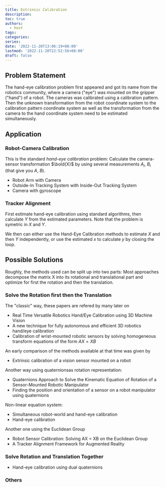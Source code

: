 ```yaml
---
title: Extrinsic Calibration
description:
toc: true
authors:
  - host
tags:
categories:
series:
date: '2022-11-20T13:06:19+08:00'
lastmod: '2022-11-20T22:52:56+08:00'
draft: false
---
```


## Problem Statement

The hand-eye calibration problem first appeared and got its name from the robotics community, where a camera ("eye") was mounted on the gripper ("hand") of a robot. The cameras was calibrated using a calibration pattern. Then the unknown transformation from the robot coordinate system to the calibration pattern coordinate system as well as the transformation from the camera to the hand coordinate system need to be estimated simultaneously.

## Application

### Robot-Camera Calibration

This is the standard *hand-eye calibration* problem: Calculate the camera-sensor transformation $\bold{X}$ by using several measurements $A_i$, $B_i$ (that give you $A$, $B$).

+ Robot Arm with Camera
+ Outside-In Tracking System with Inside-Out Tracking System
+ Camera with gyroscope

### Tracker Alignment

First estimate hand-eye calibration using standard algorithms, then calculate $Y$ from the estimated parameters. Note that the problem is symetric in $X$ and $Y$.

We then can either use the Hand-Eye Calibration methods to estimate $X$ and then $Y$ independently, or use the estimated $x$ to calculate $y$ by closing the loop.

## Possible Solutions

Roughly, the methods used can be split up into two parts: Most approaches decompose the matrix X into its rotational and translational part and optimize for first the rotation and then the translation.

### Solve the Rotation first then the Translation

The "classic" way, these papers are refered by many later on

+ Real Time Versatile Robotics Hand/Eye Calibration using 3D Machine Vision
+ A new technique for fully autonomous and efficient 3D robotics hand/eye calibration
+ Calibration of wrist-mounted robotic sensors by solving homogeneous transform equations of the form $AX=XB$

An early comparison of the methods available at that time was given by

+ Extrinsic calibration of a vision sensor mounted on a robot

Another way using quaternionsas rotation representation:

+ Quaternions Approach to Solve the Kinematic Equation of Rotation of a Sensor-Mounted Robotic Manipulator
+ Finding the position and orientation of a sensor on a robot manipulator using quaternions

Non-linear equation system:

+ Simultaneous robot-world and hand-eye calibration
+ Hand-eye calibration

Another one using the Euclidean Group

+ Robot Sensor Calibration: Solving AX = XB on the Euclidean Group
+ A Tracker Alignment Framework for Augmented Reality


### Solve Rotation and Translation Together

+ Hand-eye calibration using dual quaternions
### Others
